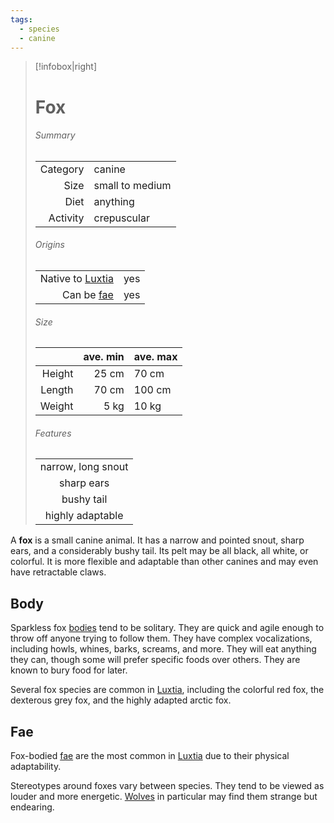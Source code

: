 ```yaml
---
tags:
  - species
  - canine
---
```

> [!infobox|right]
> # Fox
> ###### Summary
> |  |  |
> | ---: | ---- |
> | Category | canine |
> | Size | small to medium |
> | Diet | anything |
> | Activity | crepuscular |
> ###### Origins
> |  |  |
> | ---: | ---- |
> | Native to [Luxtia](<../../Locations/Luxtia.md>) | yes |
> | Can be [fae](<../Fae.md>) | yes |
> ###### Size
> |   | ave. min | ave. max |
> | ---: | ---: | :--- |
> | Height | 25 cm | 70 cm |
> | Length | 70 cm | 100 cm |
> | Weight | 5 kg | 10 kg |
> ###### Features
> |  |
> | :--: |
> | narrow, long snout |
> | sharp ears |
> | bushy tail |
> | highly adaptable |

A **fox** is a small canine animal. It has a narrow and pointed snout, sharp ears, and a considerably bushy tail. Its pelt may be all black, all white, or colorful. It is more flexible and adaptable than other canines and may even have retractable claws.

## Body
Sparkless fox [bodies](<../Body.md>) tend to be solitary. They are quick and agile enough to throw off anyone trying to follow them. They have complex vocalizations, including howls, whines, barks, screams, and more. They will eat anything they can, though some will prefer specific foods over others. They are known to bury food for later.

Several fox species are common in [Luxtia](<../../Locations/Luxtia.md>), including the colorful red fox, the dexterous grey fox, and the highly adapted arctic fox.

## Fae
Fox-bodied [fae](<../Fae.md>) are the most common in [Luxtia](<../../Locations/Luxtia.md>) due to their physical adaptability.

Stereotypes around foxes vary between species. They tend to be viewed as louder and more energetic. [Wolves](<./Wolf.md>) in particular may find them strange but endearing.